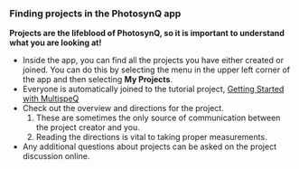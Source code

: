 ### Finding projects in the PhotosynQ app

**Projects are the lifeblood of PhotosynQ, so it is important to understand what you are looking at!**


- Inside the app, you can find all the projects you have either created or joined. You can do this by selecting the menu in the upper left corner of the app and then selecting **My Projects**.
- Everyone is automatically joined to the tutorial project, [Getting Started with MultispeQ](https://photosynq.org/projects/getting-started-with-multispeq)
- Check out the overview and directions for the project.  
   1. These are sometimes the only source of communication between the project creator and you.  
   2. Reading the directions is vital to taking proper measurements.  
- Any additional questions about projects can be asked on the project discussion online.  


